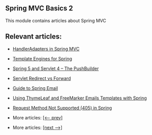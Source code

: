 ## Spring MVC Basics 2

This module contains articles about Spring MVC

## Relevant articles:

- [HandlerAdapters in Spring MVC](docs/SpringMVC_HandlerAdapter.md)
- [Template Engines for Spring](docs/SpringMVC_Template_Engine.md)
- [Spring 5 and Servlet 4 – The PushBuilder](docs/SpringMVC_Servlet_Push.md)
- [Servlet Redirect vs Forward](docs/SpringMVC_Servlet_Redirect_Forward.md)
- [Guide to Spring Email](docs/SpringMVC_Email.md)
- [Using ThymeLeaf and FreeMarker Emails Templates with Spring]()
- [Request Method Not Supported (405) in Spring]()

- More articles: [[<-- prev]](../spring-mvc-basics-1/README.md)
- More articles: [[next -->]](../spring-mvc-basics-3/README.md)